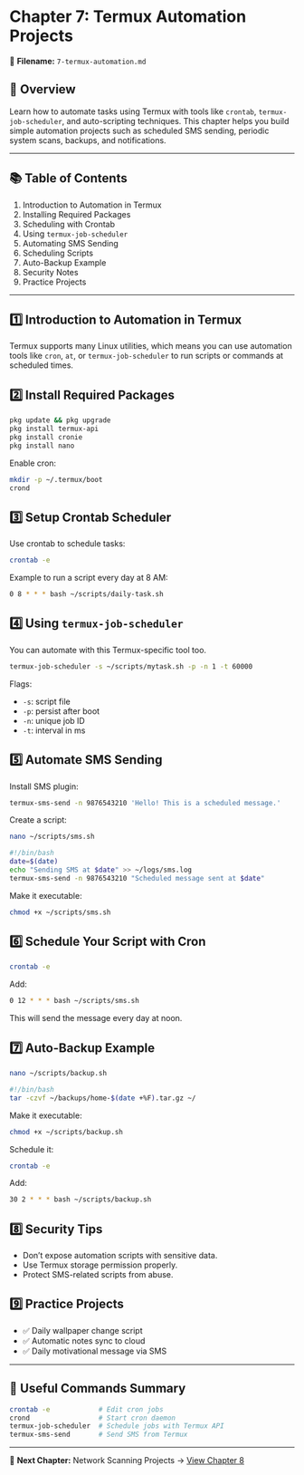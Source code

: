 # Chapter 7: Termux Automation Projects

📁 **Filename:** `7-termux-automation.md`

## 🎯 Overview

Learn how to automate tasks using Termux with tools like `crontab`, `termux-job-scheduler`, and auto-scripting techniques. This chapter helps you build simple automation projects such as scheduled SMS sending, periodic system scans, backups, and notifications.

---

## 📚 Table of Contents

1. Introduction to Automation in Termux
2. Installing Required Packages
3. Scheduling with Crontab
4. Using `termux-job-scheduler`
5. Automating SMS Sending
6. Scheduling Scripts
7. Auto-Backup Example
8. Security Notes
9. Practice Projects

---

## 1️⃣ Introduction to Automation in Termux

Termux supports many Linux utilities, which means you can use automation tools like `cron`, `at`, or `termux-job-scheduler` to run scripts or commands at scheduled times.

## 2️⃣ Install Required Packages

```bash
pkg update && pkg upgrade
pkg install termux-api
pkg install cronie
pkg install nano
```

Enable cron:

```bash
mkdir -p ~/.termux/boot
crond
```

## 3️⃣ Setup Crontab Scheduler

Use crontab to schedule tasks:

```bash
crontab -e
```

Example to run a script every day at 8 AM:

```bash
0 8 * * * bash ~/scripts/daily-task.sh
```

## 4️⃣ Using `termux-job-scheduler`

You can automate with this Termux-specific tool too.

```bash
termux-job-scheduler -s ~/scripts/mytask.sh -p -n 1 -t 60000
```

Flags:

* `-s`: script file
* `-p`: persist after boot
* `-n`: unique job ID
* `-t`: interval in ms

## 5️⃣ Automate SMS Sending

Install SMS plugin:

```bash
termux-sms-send -n 9876543210 'Hello! This is a scheduled message.'
```

Create a script:

```bash
nano ~/scripts/sms.sh
```

```bash
#!/bin/bash
date=$(date)
echo "Sending SMS at $date" >> ~/logs/sms.log
termux-sms-send -n 9876543210 "Scheduled message sent at $date"
```

Make it executable:

```bash
chmod +x ~/scripts/sms.sh
```

## 6️⃣ Schedule Your Script with Cron

```bash
crontab -e
```

Add:

```bash
0 12 * * * bash ~/scripts/sms.sh
```

This will send the message every day at noon.

## 7️⃣ Auto-Backup Example

```bash
nano ~/scripts/backup.sh
```

```bash
#!/bin/bash
tar -czvf ~/backups/home-$(date +%F).tar.gz ~/
```

Make it executable:

```bash
chmod +x ~/scripts/backup.sh
```

Schedule it:

```bash
crontab -e
```

Add:

```bash
30 2 * * * bash ~/scripts/backup.sh
```

## 8️⃣ Security Tips

* Don’t expose automation scripts with sensitive data.
* Use Termux storage permission properly.
* Protect SMS-related scripts from abuse.

## 9️⃣ Practice Projects

* ✅ Daily wallpaper change script
* ✅ Automatic notes sync to cloud
* ✅ Daily motivational message via SMS

---

## 🔗 Useful Commands Summary

```bash
crontab -e            # Edit cron jobs
crond                 # Start cron daemon
termux-job-scheduler  # Schedule jobs with Termux API
termux-sms-send       # Send SMS from Termux
```

---

🧠 **Next Chapter:** Network Scanning Projects → [View Chapter 8](8-network-scanning-projects.md)

